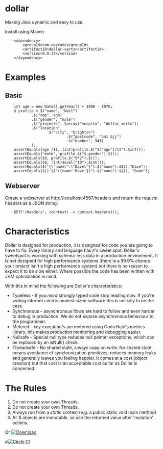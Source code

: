 dollar
======

Making Java dynamic and easy to use.

Install using Maven

        <dependency>
            <groupId>com.cazcade</groupId>
            <artifactId>dollar-vertx</artifactId>
            <version>0.0.17</version>
        </dependency>


Examples
========

Basic
-----

        int age = new Date().getYear() + 1900 - 1970;
        $ profile = $("name", "Neil")
                .$("age", age)
                .$("gender", "male")
                .$("projects", $array("snapito", "dollar_vertx"))
                .$("location",
                        $("city", "brighton")
                                .$("postcode", "bn1 6jj")
                                .$("number", 343)
                );
        assertEquals(age /11, (int)profile.$("$['age']/11").$int());
        assertEquals("male", profile.$("$.gender").$());
        assertEquals(10, profile.$("5*2").$());
        assertEquals(10, (int)$eval("10").$int());
        assertEquals($("{\"name\":\"Dave\"}").$("name").$$(),"Dave");
        assertEquals($().$("({name:'Dave'})").$("name").$$(), "Dave");

Webserver
---------

Create a webserver at http://localhost:4567/headers and return the request headers as a JSON string.

        GET("/headers", (context) -> context.headers());

Characteristics
===============

Dollar is designed for production, it is designed for code you are going to have to fix. Every library and language has it's sweet spot. Dollar's sweetspot is working with schema-less data in a production environment. It is not designed for high performance systems (there is a 99.9% chance your project isn't a high performance system) but there is no reason to expect it to be slow either. Where possible the code has been written with JVM optimization in mind.

With this in mind the following are Dollar's characteristics:

* Typeless - if you *need* strongly typed code stop reading now. If you're writing internet centric modest sized software this is unlikely to be the case.
* Synchronous - asynchronous flows are hard to follow and even harder to debug in production. We do not expose asynchronous behaviour to the programmer.
* Metered - key execution's are metered using Coda Hale's metrics library, this makes production monitoring and debugging easier.
* Nullsafe - Special null type reduces null pointer exceptions, which can be replaced by an isNull() check.
* Threadsafe - No shared state, always copy on write. No shared state means avoidance of synchronization primitives, reduces memory leaks and generally leaves you feeling happier. It comes at a cost (object creation) but that cost is an acceptable cost as far as Dollar is concerned.

The Rules
=========

1. Do not create your own Threads.
2. Do not create your own Threads.
3. Always run from a *static* context (e.g. a public static void main method)
4. All $ objects are immutable, so use the returned value after 'mutation' actions.

Or [ ![Download](https://api.bintray.com/packages/cazcade/maven/dollar/images/download.png) ](https://bintray.com/cazcade/maven/dollar/_latestVersion)

#[![Circle CI](https://circleci.com/gh/cazcade/dollar/tree/master.png?style=badge)](https://circleci.com/gh/cazcade/dollar/tree/master)
